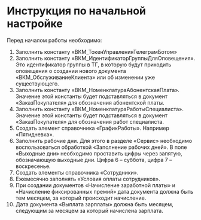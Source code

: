 # Инструкция по начальной настройке

Перед началом работы необходимо:
1.	Заполнить константу «ВКМ_ТокенУправленияТелеграмБотом»
2.	Заполнить константу «ВКМ_ИдентификаторГруппыДляОповещения». Это идентификатор группы в ТГ, в которую будут приходить оповещения о создании нового документа «ВКМ_ОбслуживаниеКлиента» или об изменении уже существующего.
3.	Заполнить константу «ВКМ_НоменклатураАбонентскаяПлата». Значение этой константы будет подставляться в документ «ЗаказПокупателя» для обозначения абонентской платы.
4.	Заполнить константу «ВКМ_НоменклатураРаботыСпециалиста». Значение этой константы будет подставляться в документ «ЗаказПокупателя» для обозначения работ специалиста.
5.	Создать элемент справочника «ГрафикРаботы». Например «Пятидневка».
6.	Заполнить рабочие дни. Для этого в разделе «Сервис» необходимо воспользоваться обработкой «Заполнение рабочих дней». В поле «Выходные дни» необходимо проставить цифры через запятую, обозначающую выходные дни. Цифра 6 – суббота, цифра 7 – воскресенье.
7.	Создать элементы справочника «Сотрудники».
8.	Ежемесячно заполнять «Условия оплаты сотрудников».
9.	При создании документов «Начисление заработной платы» и «Начисление фиксированных премий» дата документа должна быть тем месяцем, за который происходит начисление.
10.	Дата документа «Выплата зарплаты» должна быть месяцем, следующим за месяцем за который начислена зарплата.



